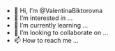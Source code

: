 - 👋 Hi, I’m @ValentinaBiktorovna
- 👀 I’m interested in ...
- 🌱 I’m currently learning ...
- 💞️ I’m looking to collaborate on ...
- 📫 How to reach me ...

<!---
ValentinaBiktorovna/ValentinaBiktorovna is a ✨ special ✨ repository because its `README.md` (this file) appears on your GitHub profile.
You can click the Preview link to take a look at your changes.
--->
